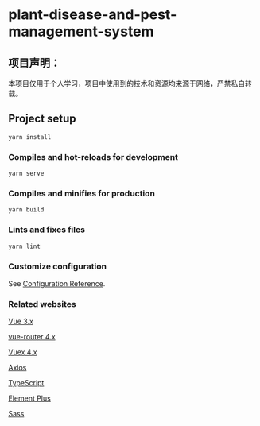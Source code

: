 # plant-disease-and-pest-management-system

## 项目声明：
本项目仅用于个人学习，项目中使用到的技术和资源均来源于网络，严禁私自转载。

## Project setup
```
yarn install
```

### Compiles and hot-reloads for development
```
yarn serve
```

### Compiles and minifies for production
```
yarn build
```

### Lints and fixes files
```
yarn lint
```

### Customize configuration
See [Configuration Reference](https://cli.vuejs.org/config/).

### Related websites

[Vue 3.x](https://v3.cn.vuejs.org/)

[vue-router 4.x](https://next.router.vuejs.org/zh/)

[Vuex 4.x](https://next.vuex.vuejs.org/zh/)

[Axios](https://github.com/axios/axios)

[TypeScript](https://www.typescriptlang.org/zh/)

[Element Plus](https://element-plus.gitee.io/#/zh-CN)

[Sass](https://www.sass.hk/)